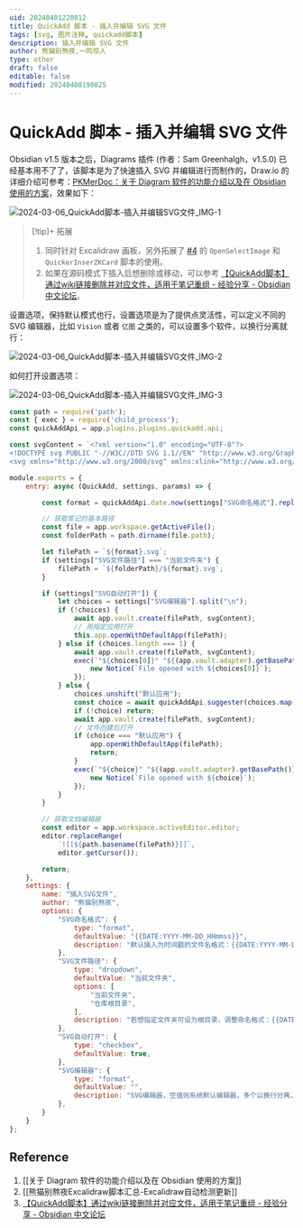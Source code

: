 ```yaml
---
uid: 20240401220812
title: QuickAdd 脚本 - 插入并编辑 SVG 文件
tags: [svg, 图片注释, quickadd脚本]
description: 插入并编辑 SVG 文件
author: 熊猫别熬夜,一鸣惊人
type: other
draft: false
editable: false
modified: 20240408190825
---
```


# QuickAdd 脚本 - 插入并编辑 SVG 文件

Obsidian v1.5 版本之后，Diagrams 插件 (作者：Sam Greenhalgh，v1.5.0) 已经基本用不了了，该脚本是为了快速插入 SVG 并编辑进行而制作的，Draw.io 的详细介绍可参考：[PKMerDoc：关于 Diagram 软件的功能介绍以及在 Obsidian 使用的方案]( https://pkmer.cn/show/20231218063354 )，效果如下：

![2024-03-06_QuickAdd脚本-插入并编辑SVG文件_IMG-1](https://cdn.pkmer.cn/images/202404012210401.gif!pkmer)

> [!tip]+ 拓展
> 1. 同时针对 Excalidraw 画板，另外拓展了 [#4](https://forum-zh.obsidian.md/t/topic/31999/4) 的 `OpenSelectImage` 和 `QuickerInserZKCard` 脚本的使用。
> 2. 如果在源码模式下插入后想删除或移动，可以参考 [【QuickAdd脚本】通过wiki链接删除并对应文件，适用于笔记重组 - 经验分享 - Obsidian 中文论坛](https://forum-zh.obsidian.md/t/topic/31660)。

设置选项，保持默认模式也行，设置选项是为了提供点灵活性，可以定义不同的 SVG 编辑器，比如 `Vision` 或者 `亿图` 之类的，可以设置多个软件，以换行分离就行：

![2024-03-06_QuickAdd脚本-插入并编辑SVG文件_IMG-2](https://cdn.pkmer.cn/images/202404012209508.png!pkmer)

如何打开设置选项：

![2024-03-06_QuickAdd脚本-插入并编辑SVG文件_IMG-3](https://cdn.pkmer.cn/images/202404012209509.gif!pkmer)

```js quickadd
const path = require('path');
const { exec } = require('child_process');
const quickAddApi = app.plugins.plugins.quickadd.api;

const svgContent = `<?xml version="1.0" encoding="UTF-8"?>
<!DOCTYPE svg PUBLIC "-//W3C//DTD SVG 1.1//EN" "http://www.w3.org/Graphics/SVG/1.1/DTD/svg11.dtd">
<svg xmlns="http://www.w3.org/2000/svg" xmlns:xlink="http://www.w3.org/1999/xlink" version="1.1" width="300px" height="300px" viewBox="-0.5 -0.5 1 1" content="&lt;mxGraphModel&gt;&lt;root&gt;&lt;mxCell id=&quot;0&quot;/&gt;&lt;mxCell id=&quot;1&quot; parent=&quot;0&quot;/&gt;&lt;/root&gt;&lt;/mxGraphModel&gt;"></svg>`;

module.exports = {
    entry: async (QuickAdd, settings, params) => {

        const format = quickAddApi.date.now(settings["SVG命名格式"].replace("{{DATE:", "").replace("}}", ""));

        // 获取笔记的基本路径
        const file = app.workspace.getActiveFile();
        const folderPath = path.dirname(file.path);

        let filePath = `${format}.svg`;
        if (settings["SVG文件路径"] === "当前文件夹") {
            filePath = `${folderPath}/${format}.svg`;
        }        

        if (settings["SVG自动打开"]) {
            let choices = settings["SVG编辑器"].split("\n");
            if (!choices) {
                await app.vault.create(filePath, svgContent);
                // 用指定应用打开
                this.app.openWithDefaultApp(filePath);
            } else if (choices.length === 1) {
                await app.vault.create(filePath, svgContent);
                exec(`"${choices[0]}" "${(app.vault.adapter).getBasePath()}/${filePath}"`, (error, stdout, stderr) => {
                    new Notice(`File opened with ${choices[0]}`);
                });
            } else {
                choices.unshift("默认应用");
                const choice = await quickAddApi.suggester(choices.map(i => i.split("\\").at(-1).replace("\.exe", "")), choices, "图片打开的方式");
                if (!choice) return;
                await app.vault.create(filePath, svgContent);
                // 文件创建后打开
                if (choice === "默认应用") {
                    app.openWithDefaultApp(filePath);
                    return;
                }
                exec(`"${choice}" "${(app.vault.adapter).getBasePath()}/${filePath}"`, (error, stdout, stderr) => {
                    new Notice(`File opened with ${choice}`);
                });
            }
        }

        // 获取文档编辑器
        const editor = app.workspace.activeEditor.editor;
        editor.replaceRange(
            `![[${path.basename(filePath)}]]`,
            editor.getCursor());

        return;
    },
    settings: {
        name: "插入SVG文件",
        author: "熊猫别熬夜",
        options: {
            "SVG命名格式": {
                type: "format",
                defaultValue: "{{DATE:YYYY-MM-DD_HHmmss}}",
                description: "默认插入为时间戳的文件名格式：{{DATE:YYYY-MM-DD_HHmmss}}；",
            },
            "SVG文件路径": {
                type: "dropdown",
                defaultValue: "当前文件夹",
                options: [
                    "当前文件夹",
                    "仓库根目录",
                ],
                description: "若想指定文件夹可设为根目录，调整命名格式：{{DATE:[文件夹路径/子文件夹/文件名前缀_]YYYY-MM-DD_HHmmss}}",
            },
            "SVG自动打开": {
                type: "checkbox",
                defaultValue: true,
            },
            "SVG编辑器": {
                type: "format",
                defaultValue: "",
                description: "SVG编辑器，空值则系统默认编辑器，多个以换行分离，多个会出现弹窗来选择应用(包含默认应用)",
            },
        }
    }
};
```

## Reference

1. [[关于 Diagram 软件的功能介绍以及在 Obsidian 使用的方案]]
2. [[熊猫别熬夜Excalidraw脚本汇总-Excalidraw自动检测更新]]
3. [【QuickAdd脚本】通过wiki链接删除并对应文件，适用于笔记重组 - 经验分享 - Obsidian 中文论坛](https://forum-zh.obsidian.md/t/topic/31660)
